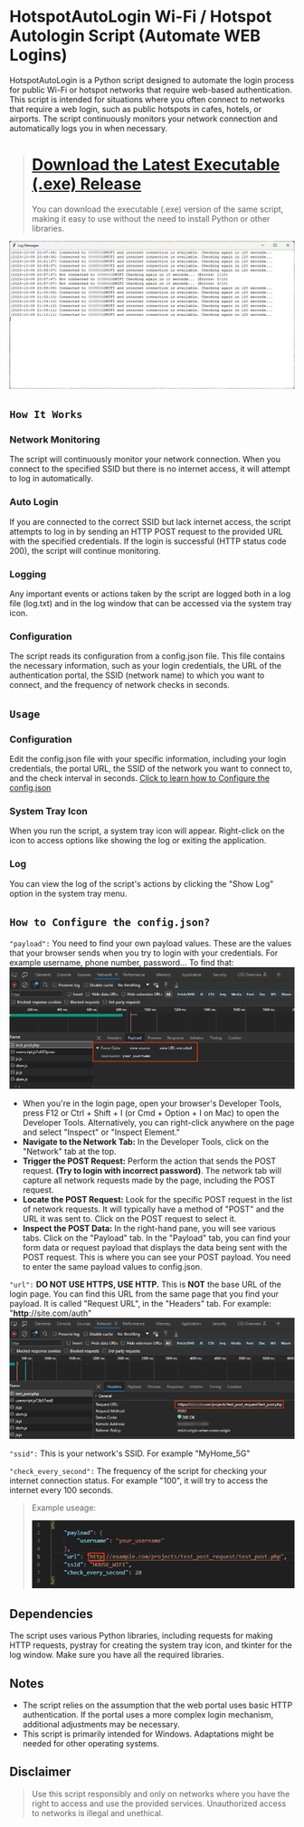 # HotspotAutoLogin Wi-Fi / Hotspot Autologin Script (Automate WEB Logins)
HotspotAutoLogin is a Python script designed to automate the login process for public Wi-Fi or hotspot networks that require web-based authentication. This script is intended for situations where you often connect to networks that require a web login, such as public hotspots in cafes, hotels, or airports. The script continuously monitors your network connection and automatically logs you in when necessary.

> # [Download the Latest Executable (.exe) Release](../../releases)
> You can download the executable (.exe) version of the same script, making it easy to use without the need to install Python or other libraries.

![Example Log.](/examples/Log.png)

## `How It Works`
### Network Monitoring
The script will continuously monitor your network connection. When you connect to the specified SSID but there is no internet access, it will attempt to log in automatically.

### Auto Login
If you are connected to the correct SSID but lack internet access, the script attempts to log in by sending an HTTP POST request to the provided URL with the specified credentials. If the login is successful (HTTP status code 200), the script will continue monitoring.

### Logging
Any important events or actions taken by the script are logged both in a log file (log.txt) and in the log window that can be accessed via the system tray icon.

### Configuration
The script reads its configuration from a config.json file. This file contains the necessary information, such as your login credentials, the URL of the authentication portal, the SSID (network name) to which you want to connect, and the frequency of network checks in seconds.

## `Usage` 
### Configuration
Edit the config.json file with your specific information, including your login credentials, the portal URL, the SSID of the network you want to connect to, and the check interval in seconds. [Click to learn how to Configure the config.json](#how-to-configure-the-configjson)

### System Tray Icon
When you run the script, a system tray icon will appear. Right-click on the icon to access options like showing the log or exiting the application.

### Log
You can view the log of the script's actions by clicking the "Show Log" option in the system tray menu.

## `How to Configure the config.json?`
`"payload":` You need to find your own payload values. These are the values that your browser sends when you try to login with your credentials. For example username, phone number, password... To find that:
![Example Payload.](/examples/Payload.png)

- When you're in the login page, open your browser's Developer Tools, press F12 or Ctrl + Shift + I (or Cmd + Option + I on Mac) to open the Developer Tools. Alternatively, you can right-click anywhere on the page and select "Inspect" or "Inspect Element."
- **Navigate to the Network Tab:** In the Developer Tools, click on the "Network" tab at the top.
- **Trigger the POST Request:** Perform the action that sends the POST request. **(Try to login with incorrect password)**. The network tab will capture all network requests made by the page, including the POST request.
- **Locate the POST Request:** Look for the specific POST request in the list of network requests. It will typically have a method of "POST" and the URL it was sent to. Click on the POST request to select it.
- **Inspect the POST Data:** In the right-hand pane, you will see various tabs. Click on the "Payload" tab.
In the "Payload" tab, you can find your form data or request payload that displays the data being sent with the POST request. This is where you can see your POST payload. You need to enter the same payload values to config.json.

`"url":` **DO NOT USE HTTPS, USE HTTP.** This is **NOT** the base URL of the login page. You can find this URL from the same page that you find your payload. It is called "Request URL", in the "Headers" tab. For example: "**http**://site.com/auth"
![Example Request.](/examples/Request.png)

`"ssid":` This is your network's SSID. For example "MyHome_5G"

`"check_every_second":` The frequency of the script for checking your internet connection status. For example "100", it will try to access the internet every 100 seconds.

> Example useage:
> 
> ![Example config.ini.](/examples/Config.png)

## Dependencies
The script uses various Python libraries, including requests for making HTTP requests, pystray for creating the system tray icon, and tkinter for the log window. Make sure you have all the required libraries.

## Notes
- The script relies on the assumption that the web portal uses basic HTTP authentication. If the portal uses a more complex login mechanism, additional adjustments may be necessary.
- This script is primarily intended for Windows. Adaptations might be needed for other operating systems.

## Disclaimer
> Use this script responsibly and only on networks where you have the right to access and use the provided services. Unauthorized access to networks is illegal and unethical.

